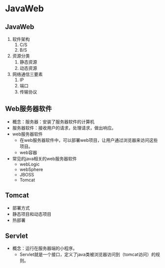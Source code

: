 # JavaWeb

## JavaWeb

1. 软件架构
   1. C/S
   2. B/S
2. 资源分类
   1. 静态资源
   2. 动态资源
3. 网络通信三要素
   1. IP
   2. 端口
   3. 传输协议

## Web服务器软件

- 概念：服务器：安装了服务器软件的计算机
- 服务器软件：接收用户的请求，处理请求，做出响应。
- web服务器软件
  - 在web服务器软件中，可以部署web项目，让用户通过浏览器来访问这些项目。
  - web容器
- 常见的java相关的web服务器软件
  - webLogic
  - webSphere
  - JBOSS
  - Tomcat

## Tomcat

- 部署方式
- 静态项目和动态项目
- 热部署

## Servlet

- 概念：运行在服务器端的小程序。
  - Servlet就是一个接口，定义了java类被浏览器访问到（tomcat访问）的规则。